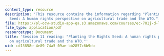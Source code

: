 ```yaml
---
content_type: resource
description: 'This resource contains the information regarding "Planting the Rights
  Seed: A human rights perspective on agricultural trade and the WTO.".'
file: https://ol-ocw-studio-app-qa.s3.amazonaws.com/courses/ec-701j-d-lab-i-development-fall-2009/cd13858e4e8974a509aebb2857c6b9eb_MITEC_701JF09_read11_hr1.pdf
file_type: application/pdf
resourcetype: Document
title: 'Session 11 reading: "Planting the Rights Seed: A human rights perspective
  on agricultural trade and the WTO."'
uid: cd13858e-4e89-74a5-09ae-bb2857c6b9eb
---
```

